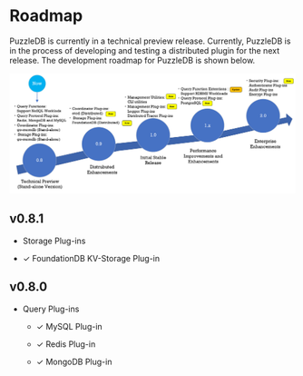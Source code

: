 # Roadmap

PuzzleDB is currently in a technical preview release. Currently, PuzzleDB is in the process of developing and testing a distributed plugin for the next release. The development roadmap for PuzzleDB is shown below.

![doc/img/roadmap](img/roadmap.png)

## v0.8.1

-   Storage Plug-ins

-   ✓ FoundationDB KV-Storage Plug-in

## v0.8.0

-   Query Plug-ins

    -   ✓ MySQL Plug-in

    -   ✓ Redis Plug-in

    -   ✓ MongoDB Plug-in
